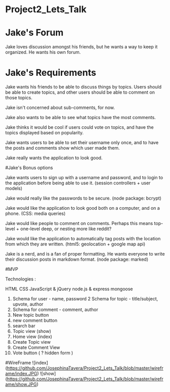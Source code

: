 # Project2_Lets_Talk

# Jake's Forum 
Jake loves discussion amongst his friends, but he wants a way to keep it organized. He wants his own forum.

# Jake's Requirements

Jake wants his friends to be able to discuss things by topics. Users should be able to create topics, and other users should be able to comment on those topics.

Jake isn't concerned about sub-comments, for now.

Jake also wants to be able to see what topics have the most comments.

Jake thinks it would be cool if users could vote on topics, and have the topics displayed based on popularity.

Jake wants users to be able to set their username only once, and to have the posts and comments show which user made them.

Jake really wants the application to look good.

#Jake's Bonus options

Jake wants users to sign up with a username and password, and to login to the application before being able to use it. (session controllers + user models)

Jake would really like the passwords to be secure. (node package: bcrypt)

Jake would like the application to look good both on a computer, and on a phone. (CSS: media queries)

Jake would like people to comment on comments. Perhaps this means top-level + one-level deep, or nesting more like reddit?

Jake would like the application to automatically tag posts with the location from which they are written. (html5: geolocation + google map api)

Jake is a nerd, and is a fan of proper formatting. He wants everyone to write their discussion posts in markdown format. (node package: marked)


#MVP 

Technologies :

HTML
CSS
JavaScript & jQuery
node.js & express
mongoose


1. Schema for user - name, password
2 Schema for topic - title/subject, upvote, author
3. Schema for comment - comment, author
4. New topic button
5. new comment button
5. search bar
6. Topic view (show)
7. Home view (index)
8. Create Topic view
9. Create Comment View
10. Vote button ( ? hidden form )


#WireFrame 
![index] (https://github.com/JosephinaTavera/Project2_Lets_Talk/blob/master/wireframe/index.JPG)
![show] (https://github.com/JosephinaTavera/Project2_Lets_Talk/blob/master/wireframe/show.JPG)
